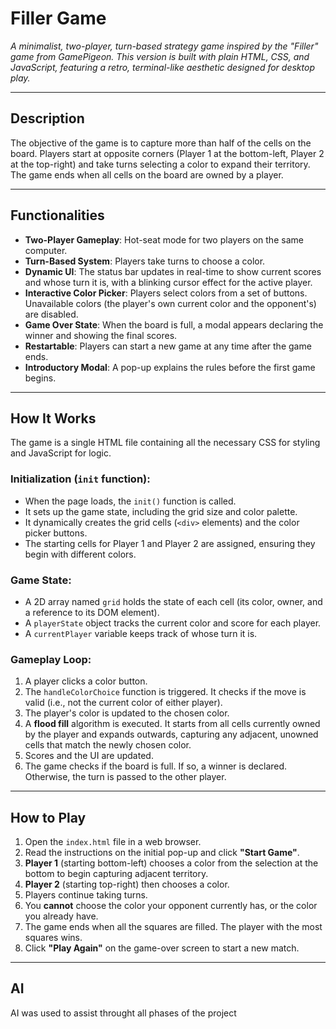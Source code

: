 # Filler Game

*A minimalist, two-player, turn-based strategy game inspired by the "Filler" game from GamePigeon. This version is built with plain HTML, CSS, and JavaScript, featuring a retro, terminal-like aesthetic designed for desktop play.*

---

## Description

The objective of the game is to capture more than half of the cells on the board. Players start at opposite corners (Player 1 at the bottom-left, Player 2 at the top-right) and take turns selecting a color to expand their territory. The game ends when all cells on the board are owned by a player.

---

## Functionalities

- **Two-Player Gameplay**: Hot-seat mode for two players on the same computer.
- **Turn-Based System**: Players take turns to choose a color.
- **Dynamic UI**: The status bar updates in real-time to show current scores and whose turn it is, with a blinking cursor effect for the active player.
- **Interactive Color Picker**: Players select colors from a set of buttons. Unavailable colors (the player's own current color and the opponent's) are disabled.
- **Game Over State**: When the board is full, a modal appears declaring the winner and showing the final scores.
- **Restartable**: Players can start a new game at any time after the game ends.
- **Introductory Modal**: A pop-up explains the rules before the first game begins.

---

## How It Works

The game is a single HTML file containing all the necessary CSS for styling and JavaScript for logic.

### Initialization (`init` function):

- When the page loads, the `init()` function is called.
- It sets up the game state, including the grid size and color palette.
- It dynamically creates the grid cells (`<div>` elements) and the color picker buttons.
- The starting cells for Player 1 and Player 2 are assigned, ensuring they begin with different colors.

### Game State:

- A 2D array named `grid` holds the state of each cell (its color, owner, and a reference to its DOM element).
- A `playerState` object tracks the current color and score for each player.
- A `currentPlayer` variable keeps track of whose turn it is.

### Gameplay Loop:

1. A player clicks a color button.
2. The `handleColorChoice` function is triggered. It checks if the move is valid (i.e., not the current color of either player).
3. The player's color is updated to the chosen color.
4. A **flood fill** algorithm is executed. It starts from all cells currently owned by the player and expands outwards, capturing any adjacent, unowned cells that match the newly chosen color.
5. Scores and the UI are updated.
6. The game checks if the board is full. If so, a winner is declared. Otherwise, the turn is passed to the other player.

---

## How to Play

1. Open the `index.html` file in a web browser.
2. Read the instructions on the initial pop-up and click **"Start Game"**.
3. **Player 1** (starting bottom-left) chooses a color from the selection at the bottom to begin capturing adjacent territory.
4. **Player 2** (starting top-right) then chooses a color.
5. Players continue taking turns.
6. You **cannot** choose the color your opponent currently has, or the color you already have.
7. The game ends when all the squares are filled. The player with the most squares wins.
8. Click **"Play Again"** on the game-over screen to start a new match.

---

## AI
AI was used to assist throught all phases of the project
